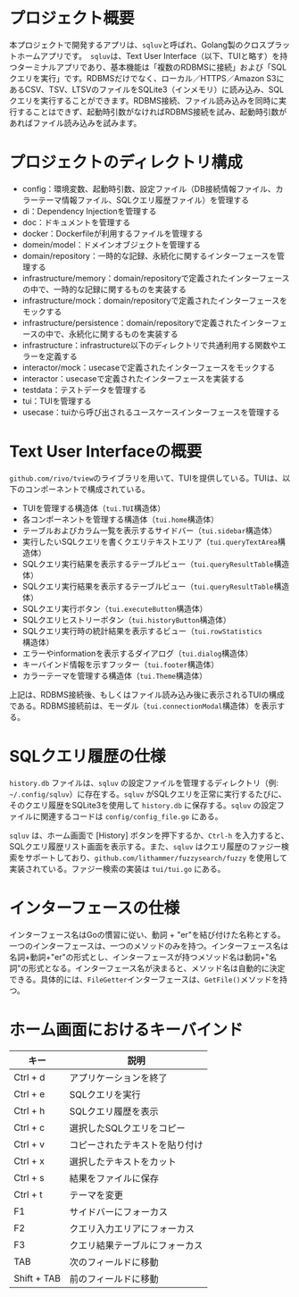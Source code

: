 # プロジェクト概要

本プロジェクトで開発するアプリは、`sqluv`と呼ばれ、Golang製のクロスプラットホームアプリです。　`sqluv`は、Text User Interface（以下、TUIと略す）を持つターミナルアプリであり、基本機能は「複数のRDBMSに接続」および「SQLクエリを実行」です。RDBMSだけでなく、ローカル／HTTPS／Amazon S3にあるCSV、TSV、LTSVのファイルをSQLite3（インメモリ）に読み込み、SQLクエリを実行することができます。RDBMS接続、ファイル読み込みを同時に実行することはできず、起動時引数がなければRDBMS接続を試み、起動時引数があればファイル読み込みを試みます。

# プロジェクトのディレクトリ構成

- config：環境変数、起動時引数、設定ファイル（DB接続情報ファイル、カラーテーマ情報ファイル、SQLクエリ履歴ファイル）を管理する
- di：Dependency Injectionを管理する
- doc：ドキュメントを管理する
- docker：Dockerfileが利用するファイルを管理する
- domein/model：ドメインオブジェクトを管理する
- domain/repository：一時的な記録、永続化に関するインターフェースを管理する
- infrastructure/memory：domain/repositoryで定義されたインターフェースの中で、一時的な記録に関するものを実装する
- infrastructure/mock：domain/repositoryで定義されたインターフェースをモックする
- infrastructure/persistence：domain/repositoryで定義されたインターフェースの中で、永続化に関するものを実装する
- infrastructure：infrastructure以下のディレクトリで共通利用する関数やエラーを定義する
- interactor/mock：usecaseで定義されたインターフェースをモックする
- interactor：usecaseで定義されたインターフェースを実装する
- testdata：テストデータを管理する
- tui：TUIを管理する
- usecase：tuiから呼び出されるユースケースインターフェースを管理する

# Text User Interfaceの概要

`github.com/rivo/tview`のライブラリを用いて、TUIを提供している。TUIは、以下のコンポーネントで構成されている。

- TUIを管理する構造体（`tui.TUI`構造体）
- 各コンポーネントを管理する構造体（`tui.home`構造体）
- テーブルおよびカラム一覧を表示するサイドバー（`tui.sidebar`構造体）
- 実行したいSQLクエリを書くクエリテキストエリア（`tui.queryTextArea`構造体）
- SQLクエリ実行結果を表示するテーブルビュー（`tui.queryResultTable`構造体）
- SQLクエリ実行結果を表示するテーブルビュー（`tui.queryResultTable`構造体）
- SQLクエリ実行ボタン（`tui.executeButton`構造体）
- SQLクエリヒストリーボタン（`tui.historyButton`構造体）
- SQLクエリ実行時の統計結果を表示するビュー（`tui.rowStatistics`構造体）
- エラーやinformationを表示するダイアログ（`tui.dialog`構造体）
- キーバインド情報を示すフッター（`tui.footer`構造体）
- カラーテーマを管理する構造体（`tui.Theme`構造体）

上記は、RDBMS接続後、もしくはファイル読み込み後に表示されるTUIの構成である。RDBMS接続前は、モーダル（`tui.connectionModal`構造体）を表示する。

# SQLクエリ履歴の仕様

`history.db` ファイルは、`sqluv` の設定ファイルを管理するディレクトリ（例: `~/.config/sqluv`）に存在する。`sqluv` がSQLクエリを正常に実行するたびに、そのクエリ履歴をSQLite3を使用して `history.db` に保存する。`sqluv` の設定ファイルに関連するコードは `config/config_file.go` にある。

`sqluv` は、ホーム画面で [History] ボタンを押下するか、`Ctrl-h` を入力すると、SQLクエリ履歴リスト画面を表示する。また、`sqluv` はクエリ履歴のファジー検索をサポートしており、`github.com/lithammer/fuzzysearch/fuzzy` を使用して実装されている。ファジー検索の実装は `tui/tui.go` にある。


# インターフェースの仕様

インターフェース名はGoの慣習に従い、動詞 + "er"を結び付けた名称とする。一つのインターフェースは、一つのメソッドのみを持つ。インターフェース名は名詞+動詞+"er"の形式とし、インターフェースが持つメソッド名は動詞+"名詞"の形式となる。インターフェース名が決まると、メソッド名は自動的に決定できる。具体的には、`FileGetter`インターフェースは、`GetFile()`メソッドを持つ。

# ホーム画面におけるキーバインド

|キー	| 説明 |
| --- | --- |
| Ctrl + d	|アプリケーションを終了|
| Ctrl + e	|SQLクエリを実行 |
| Ctrl + h	|SQLクエリ履歴を表示 |
| Ctrl + c	|選択したSQLクエリをコピー |
| Ctrl + v	|コピーされたテキストを貼り付け |
| Ctrl + x	|選択したテキストをカット |
| Ctrl + s	|結果をファイルに保存 |
| Ctrl + t	|テーマを変更 |
| F1        |サイドバーにフォーカス |
| F2        |クエリ入力エリアにフォーカス |
| F3        |クエリ結果テーブルにフォーカス |
| TAB	|次のフィールドに移動 |
| Shift + TAB	|前のフィールドに移動 |
